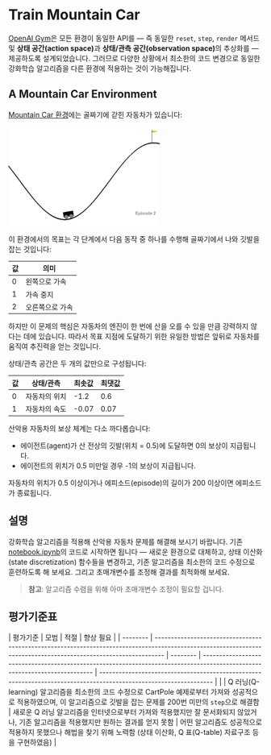 # Train Mountain Car

[OpenAI Gym](http://gym.openai.com)은 모든 환경이 동일한 API를 — 즉 동일한 `reset`, `step`, `render` 메서드 및 <b>상태 공간(action space)</b>과 <b>상태/관측 공간(observation space)</b>의 추상화를 — 제공하도록 설계되었습니다. 그러므로 다양한 상황에서 최소한의 코드 변경으로 동일한 강화학습 알고리즘을 다른 환경에 적용하는 것이 가능해집니다.

## A Mountain Car Environment

[Mountain Car 환경](https://gym.openai.com/envs/MountainCar-v0/)에는 골짜기에 갇힌 자동차가 있습니다:

<img src="../images/mountaincar.png" width="300"/>

이 환경에서의 목표는 각 단계에서 다음 동작 중 하나를 수행해 골짜기에서 나와 깃발을 잡는 것입니다:

| 값 | 의미           |
| -- | -------------- |
| 0  | 왼쪽으로 가속   |
| 1  | 가속 중지      |
| 2  | 오른쪽으로 가속 |

하지만 이 문제의 핵심은 자동차의 엔진이 한 번에 산을 오를 수 있을 만큼 강력하지 않다는 데에 있습니다. 따라서 목표 지점에 도달하기 위한 유일한 방법은 앞뒤로 자동차를 움직여 추진력을 얻는 것입니다.

상태/관측 공간은 두 개의 값만으로 구성됩니다:

| 값  | 상태/관측     | 최솟값 | 최댓값 |
| --- | ------------ | ----- | ------ |
|  0  | 자동차의 위치 | -1.2  | 0.6    |
|  1  | 자동차의 속도 | -0.07 | 0.07   |

산악용 자동차의 보상 체계는 다소 까다롭습니다:

 * 에이전트(agent)가 산 전상의 깃발(위치 = 0.5)에 도달하면 0의 보상이 지급됩니다.
 * 에이전트의 위치가 0.5 미만일 경우 -1의 보상이 지급됩니다.

자동차의 위치가 0.5 이상이거나 에피소드(episode)의 길이가 200 이상이면 에피소드가 종료됩니다.

## 설명

강화학습 알고리즘을 적용해 산악용 자동차 문제를 해결해 보시기 바랍니다. 기존 [notebook.ipynb](../notebook.ipynb)의 코드로 시작하면 됩니다 — 새로운 환경으로 대체하고, 상태 이산화(state discretization) 함수들을 변경하고, 기존 알고리즘을 최소한의 코드 수정으로 훈련하도록 해 보세요. 그리고 초매개변수를 조정해 결과를 최적화해 보세요.

> **참고**: 알고리즘 수렴을 위해 아마 초매개변수 조정이 필요할 겁니다.

## 평가기준표

| 평가기준  | 모범                                                                                                                                                            | 적절                                                                                                                       | 향상 필요                                                                                                          |
| -------- | --------------------------------------------------------------------------------------------------------------------------------------------------------------- | -------- | -------------------------------------------------------------------------------------------------------------------------- | ----------------------------------------------------------------------------------------------------------------- |
|          | Q 러닝(Q-learning) 알고리즘을 최소한의 코드 수정으로 CartPole 예제로부터 가져와 성공적으로 적용하였으며, 이 알고리즘으로 깃발을 잡는 문제를 200번 미만의 `step`으로 해결함 | 새로운 Q 러닝 알고리즘을 인터넷으로부터 가져와 적용했지만 잘 문서화되지 않았거나, 기존 알고리즘을 적용했지만 원하는 결과를 얻지 못함 | 어떤 알고리즘도 성공적으로 적용하지 못했으나 해법을 찾기 위해 노력함 (상태 이산화, Q 표(Q-table) 자료구조 등을 구현하였음) |